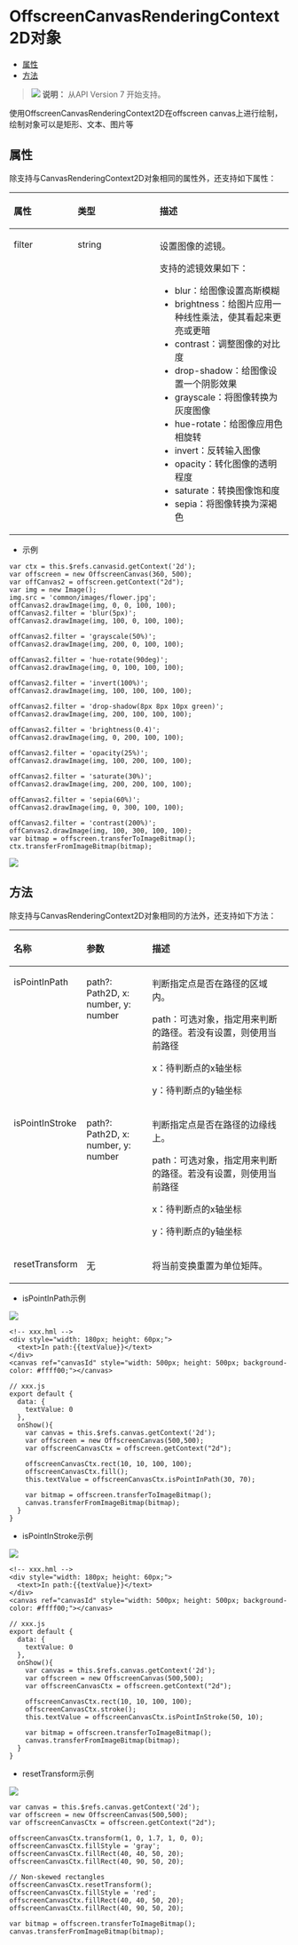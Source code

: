 # OffscreenCanvasRenderingContext2D对象<a name="ZH-CN_TOPIC_0000001209252177"></a>

-   [属性](#zh-cn_topic_0000001180864495_section661391987)
-   [方法](#zh-cn_topic_0000001180864495_section47669296127)

>![](../../public_sys-resources/icon-note.gif) **说明：** 
>从API Version 7 开始支持。

使用OffscreenCanvasRenderingContext2D在offscreen canvas上进行绘制，绘制对象可以是矩形、文本、图片等

## 属性<a name="zh-cn_topic_0000001180864495_section661391987"></a>

除支持与CanvasRenderingContext2D对象相同的属性外，还支持如下属性：

<a name="zh-cn_topic_0000001180864495_table67211828124016"></a>
<table><thead align="left"><tr id="zh-cn_topic_0000001180864495_row108577289405"><th class="cellrowborder" valign="top" width="22.872287228722872%" id="mcps1.1.4.1.1"><p id="zh-cn_topic_0000001180864495_p385742814403"><a name="zh-cn_topic_0000001180864495_p385742814403"></a><a name="zh-cn_topic_0000001180864495_p385742814403"></a>属性</p>
</th>
<th class="cellrowborder" valign="top" width="29.352935293529352%" id="mcps1.1.4.1.2"><p id="zh-cn_topic_0000001180864495_p19857192816408"><a name="zh-cn_topic_0000001180864495_p19857192816408"></a><a name="zh-cn_topic_0000001180864495_p19857192816408"></a>类型</p>
</th>
<th class="cellrowborder" valign="top" width="47.774777477747776%" id="mcps1.1.4.1.3"><p id="zh-cn_topic_0000001180864495_p18573288402"><a name="zh-cn_topic_0000001180864495_p18573288402"></a><a name="zh-cn_topic_0000001180864495_p18573288402"></a>描述</p>
</th>
</tr>
</thead>
<tbody><tr id="zh-cn_topic_0000001180864495_row85971918336"><td class="cellrowborder" valign="top" width="22.872287228722872%" headers="mcps1.1.4.1.1 "><p id="zh-cn_topic_0000001180864495_p155980933313"><a name="zh-cn_topic_0000001180864495_p155980933313"></a><a name="zh-cn_topic_0000001180864495_p155980933313"></a>filter</p>
</td>
<td class="cellrowborder" valign="top" width="29.352935293529352%" headers="mcps1.1.4.1.2 "><p id="zh-cn_topic_0000001180864495_p735764418306"><a name="zh-cn_topic_0000001180864495_p735764418306"></a><a name="zh-cn_topic_0000001180864495_p735764418306"></a>string</p>
</td>
<td class="cellrowborder" valign="top" width="47.774777477747776%" headers="mcps1.1.4.1.3 "><p id="zh-cn_topic_0000001180864495_p1059819912335"><a name="zh-cn_topic_0000001180864495_p1059819912335"></a><a name="zh-cn_topic_0000001180864495_p1059819912335"></a>设置图像的滤镜。</p>
<p id="zh-cn_topic_0000001180864495_p4505204453214"><a name="zh-cn_topic_0000001180864495_p4505204453214"></a><a name="zh-cn_topic_0000001180864495_p4505204453214"></a>支持的滤镜效果如下：</p>
<a name="zh-cn_topic_0000001180864495_ul03421175334"></a><a name="zh-cn_topic_0000001180864495_ul03421175334"></a><ul id="zh-cn_topic_0000001180864495_ul03421175334"><li>blur：给图像设置高斯模糊</li><li>brightness：给图片应用一种线性乘法，使其看起来更亮或更暗</li><li>contrast：调整图像的对比度</li><li>drop-shadow：给图像设置一个阴影效果</li><li>grayscale：将图像转换为灰度图像</li><li>hue-rotate：给图像应用色相旋转</li><li>invert：反转输入图像</li><li>opacity：转化图像的透明程度</li><li>saturate：转换图像饱和度</li><li>sepia：将图像转换为深褐色</li></ul>
</td>
</tr>
</tbody>
</table>

-   示例

```
var ctx = this.$refs.canvasid.getContext('2d');
var offscreen = new OffscreenCanvas(360, 500);
var offCanvas2 = offscreen.getContext("2d");
var img = new Image();
img.src = 'common/images/flower.jpg';
offCanvas2.drawImage(img, 0, 0, 100, 100);
offCanvas2.filter = 'blur(5px)';
offCanvas2.drawImage(img, 100, 0, 100, 100);

offCanvas2.filter = 'grayscale(50%)';
offCanvas2.drawImage(img, 200, 0, 100, 100);

offCanvas2.filter = 'hue-rotate(90deg)';
offCanvas2.drawImage(img, 0, 100, 100, 100);

offCanvas2.filter = 'invert(100%)';
offCanvas2.drawImage(img, 100, 100, 100, 100);

offCanvas2.filter = 'drop-shadow(8px 8px 10px green)';
offCanvas2.drawImage(img, 200, 100, 100, 100);

offCanvas2.filter = 'brightness(0.4)';
offCanvas2.drawImage(img, 0, 200, 100, 100);

offCanvas2.filter = 'opacity(25%)';
offCanvas2.drawImage(img, 100, 200, 100, 100);

offCanvas2.filter = 'saturate(30%)';
offCanvas2.drawImage(img, 200, 200, 100, 100);

offCanvas2.filter = 'sepia(60%)';
offCanvas2.drawImage(img, 0, 300, 100, 100);

offCanvas2.filter = 'contrast(200%)';
offCanvas2.drawImage(img, 100, 300, 100, 100);
var bitmap = offscreen.transferToImageBitmap();
ctx.transferFromImageBitmap(bitmap);
```

![](figures/zh-cn_image_0000001152773860.png)

## 方法<a name="zh-cn_topic_0000001180864495_section47669296127"></a>

除支持与CanvasRenderingContext2D对象相同的方法外，还支持如下方法：

<a name="zh-cn_topic_0000001180864495_td0f869ce272e4d90b1c7df558ad7635e"></a>
<table><thead align="left"><tr id="zh-cn_topic_0000001180864495_rf11e90428c78465b9e3a0c3ec2222a3c"><th class="cellrowborder" valign="top" width="10.81%" id="mcps1.1.4.1.1"><p id="zh-cn_topic_0000001180864495_a11b4cb4edcf14b5584841b089cbea895"><a name="zh-cn_topic_0000001180864495_a11b4cb4edcf14b5584841b089cbea895"></a><a name="zh-cn_topic_0000001180864495_a11b4cb4edcf14b5584841b089cbea895"></a>名称</p>
</th>
<th class="cellrowborder" valign="top" width="26.19%" id="mcps1.1.4.1.2"><p id="zh-cn_topic_0000001180864495_ac56fe081db8a4ddca537c39d9abfcd33"><a name="zh-cn_topic_0000001180864495_ac56fe081db8a4ddca537c39d9abfcd33"></a><a name="zh-cn_topic_0000001180864495_ac56fe081db8a4ddca537c39d9abfcd33"></a>参数</p>
</th>
<th class="cellrowborder" valign="top" width="63%" id="mcps1.1.4.1.3"><p id="zh-cn_topic_0000001180864495_a05cdd2c741a54fe3a44575a5b2384be3"><a name="zh-cn_topic_0000001180864495_a05cdd2c741a54fe3a44575a5b2384be3"></a><a name="zh-cn_topic_0000001180864495_a05cdd2c741a54fe3a44575a5b2384be3"></a>描述</p>
</th>
</tr>
</thead>
<tbody><tr id="zh-cn_topic_0000001180864495_r960677f8f5e64d7f9b33b8a0ae0c824f"><td class="cellrowborder" valign="top" width="10.81%" headers="mcps1.1.4.1.1 "><p id="zh-cn_topic_0000001180864495_p931916913120"><a name="zh-cn_topic_0000001180864495_p931916913120"></a><a name="zh-cn_topic_0000001180864495_p931916913120"></a>isPointInPath</p>
<p id="zh-cn_topic_0000001180864495_p11907165844810"><a name="zh-cn_topic_0000001180864495_p11907165844810"></a><a name="zh-cn_topic_0000001180864495_p11907165844810"></a></p>
</td>
<td class="cellrowborder" valign="top" width="26.19%" headers="mcps1.1.4.1.2 "><p id="zh-cn_topic_0000001180864495_p13193144905014"><a name="zh-cn_topic_0000001180864495_p13193144905014"></a><a name="zh-cn_topic_0000001180864495_p13193144905014"></a>path?: Path2D, x: number, y: number</p>
</td>
<td class="cellrowborder" valign="top" width="63%" headers="mcps1.1.4.1.3 "><p id="zh-cn_topic_0000001180864495_p16545402518"><a name="zh-cn_topic_0000001180864495_p16545402518"></a><a name="zh-cn_topic_0000001180864495_p16545402518"></a>判断指定点是否在路径的区域内。</p>
<p id="zh-cn_topic_0000001180864495_p18921037165115"><a name="zh-cn_topic_0000001180864495_p18921037165115"></a><a name="zh-cn_topic_0000001180864495_p18921037165115"></a>path：可选对象，指定用来判断的路径。若没有设置，则使用当前路径</p>
<p id="zh-cn_topic_0000001180864495_p10885826185416"><a name="zh-cn_topic_0000001180864495_p10885826185416"></a><a name="zh-cn_topic_0000001180864495_p10885826185416"></a>x：待判断点的x轴坐标</p>
<p id="zh-cn_topic_0000001180864495_p17751133085419"><a name="zh-cn_topic_0000001180864495_p17751133085419"></a><a name="zh-cn_topic_0000001180864495_p17751133085419"></a>y：待判断点的y轴坐标</p>
</td>
</tr>
<tr id="zh-cn_topic_0000001180864495_row13364759185512"><td class="cellrowborder" valign="top" width="10.81%" headers="mcps1.1.4.1.1 "><p id="zh-cn_topic_0000001180864495_p5364145915552"><a name="zh-cn_topic_0000001180864495_p5364145915552"></a><a name="zh-cn_topic_0000001180864495_p5364145915552"></a>isPointInStroke</p>
</td>
<td class="cellrowborder" valign="top" width="26.19%" headers="mcps1.1.4.1.2 "><p id="zh-cn_topic_0000001180864495_p162714244571"><a name="zh-cn_topic_0000001180864495_p162714244571"></a><a name="zh-cn_topic_0000001180864495_p162714244571"></a>path?: Path2D, x: number, y: number</p>
</td>
<td class="cellrowborder" valign="top" width="63%" headers="mcps1.1.4.1.3 "><p id="zh-cn_topic_0000001180864495_p1336455955512"><a name="zh-cn_topic_0000001180864495_p1336455955512"></a><a name="zh-cn_topic_0000001180864495_p1336455955512"></a>判断指定点是否在路径的边缘线上。</p>
<p id="zh-cn_topic_0000001180864495_p1362284019185"><a name="zh-cn_topic_0000001180864495_p1362284019185"></a><a name="zh-cn_topic_0000001180864495_p1362284019185"></a>path：可选对象，指定用来判断的路径。若没有设置，则使用当前路径</p>
<p id="zh-cn_topic_0000001180864495_p1262224011185"><a name="zh-cn_topic_0000001180864495_p1262224011185"></a><a name="zh-cn_topic_0000001180864495_p1262224011185"></a>x：待判断点的x轴坐标</p>
<p id="zh-cn_topic_0000001180864495_p66220409182"><a name="zh-cn_topic_0000001180864495_p66220409182"></a><a name="zh-cn_topic_0000001180864495_p66220409182"></a>y：待判断点的y轴坐标</p>
</td>
</tr>
<tr id="zh-cn_topic_0000001180864495_row477613917194"><td class="cellrowborder" valign="top" width="10.81%" headers="mcps1.1.4.1.1 "><p id="zh-cn_topic_0000001180864495_p107779911916"><a name="zh-cn_topic_0000001180864495_p107779911916"></a><a name="zh-cn_topic_0000001180864495_p107779911916"></a>resetTransform</p>
</td>
<td class="cellrowborder" valign="top" width="26.19%" headers="mcps1.1.4.1.2 "><p id="zh-cn_topic_0000001180864495_p107771192192"><a name="zh-cn_topic_0000001180864495_p107771192192"></a><a name="zh-cn_topic_0000001180864495_p107771192192"></a>无</p>
</td>
<td class="cellrowborder" valign="top" width="63%" headers="mcps1.1.4.1.3 "><p id="zh-cn_topic_0000001180864495_p277714913197"><a name="zh-cn_topic_0000001180864495_p277714913197"></a><a name="zh-cn_topic_0000001180864495_p277714913197"></a>将当前变换重置为单位矩阵。</p>
</td>
</tr>
</tbody>
</table>

-   isPointInPath示例

![](figures/zh-cn_image_0000001181449919.png)

```
<!-- xxx.hml -->
<div style="width: 180px; height: 60px;">
  <text>In path:{{textValue}}</text>
</div>
<canvas ref="canvasId" style="width: 500px; height: 500px; background-color: #ffff00;"></canvas>
```

```
// xxx.js
export default {
  data: {
    textValue: 0
  },
  onShow(){
    var canvas = this.$refs.canvas.getContext('2d');
    var offscreen = new OffscreenCanvas(500,500);
    var offscreenCanvasCtx = offscreen.getContext("2d");

    offscreenCanvasCtx.rect(10, 10, 100, 100);
    offscreenCanvasCtx.fill();
    this.textValue = offscreenCanvasCtx.isPointInPath(30, 70);

    var bitmap = offscreen.transferToImageBitmap();
    canvas.transferFromImageBitmap(bitmap);
  }
}
```

-   isPointInStroke示例

![](figures/zh-cn_image_0000001181458721.png)

```
<!-- xxx.hml -->
<div style="width: 180px; height: 60px;">
  <text>In path:{{textValue}}</text>
</div>
<canvas ref="canvasId" style="width: 500px; height: 500px; background-color: #ffff00;"></canvas>
```

```
// xxx.js
export default {
  data: {
    textValue: 0
  },
  onShow(){
    var canvas = this.$refs.canvas.getContext('2d');
    var offscreen = new OffscreenCanvas(500,500);
    var offscreenCanvasCtx = offscreen.getContext("2d");

    offscreenCanvasCtx.rect(10, 10, 100, 100);
    offscreenCanvasCtx.stroke();
    this.textValue = offscreenCanvasCtx.isPointInStroke(50, 10);

    var bitmap = offscreen.transferToImageBitmap();
    canvas.transferFromImageBitmap(bitmap);
  }
}
```

-   resetTransform示例

![](figures/zh-cn_image_0000001135171488.png)

```
var canvas = this.$refs.canvas.getContext('2d');
var offscreen = new OffscreenCanvas(500,500);
var offscreenCanvasCtx = offscreen.getContext("2d");

offscreenCanvasCtx.transform(1, 0, 1.7, 1, 0, 0);
offscreenCanvasCtx.fillStyle = 'gray';
offscreenCanvasCtx.fillRect(40, 40, 50, 20);
offscreenCanvasCtx.fillRect(40, 90, 50, 20);

// Non-skewed rectangles
offscreenCanvasCtx.resetTransform();
offscreenCanvasCtx.fillStyle = 'red';
offscreenCanvasCtx.fillRect(40, 40, 50, 20);
offscreenCanvasCtx.fillRect(40, 90, 50, 20);

var bitmap = offscreen.transferToImageBitmap();
canvas.transferFromImageBitmap(bitmap);
```


